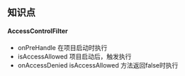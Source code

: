 ## 知识点
#### AccessControlFilter
- onPreHandle 在项目启动时执行
- isAccessAllowed 项目启动后，触发执行
- onAccessDenied  isAccessAllowed 方法返回false时执行



